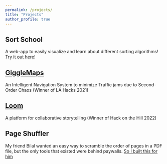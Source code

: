 ```yaml
---
permalink: /projects/
title: "Projects"
author_profile: true
---
```


## Sort School

A web-app to easily visualize and learn about different sorting algorithms! [Try it out here!](https://nfj1618-sort-school-app-lphp4n.streamlitapp.com/)

## [GiggleMaps](https://devpost.com/software/gigglemaps-ebnzh0)

An Intelligent Navigation System to minimize Traffic jams due to Second-Order Chaos (Winner of LA Hacks 2021)

## [Loom](https://devpost.com/software/loom)

A platform for collaborative storytelling (Winner of Hack on the Hill 2022)

## Page Shuffler

My friend Bilal wanted an easy way to scramble the order of pages in a PDF file, but the only tools that existed were behind paywalls. [So I built this for him](https://nfj1618-page-shuffler-app-ha4xvd.streamlitapp.com/)

